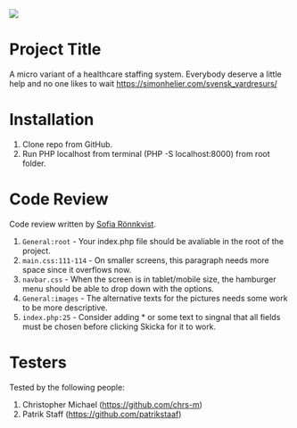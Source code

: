 <img src="https://media.giphy.com/media/1FMaabePDEfgk/giphy.gif" />

# Project Title

A micro variant of a healthcare staffing system. Everybody deserve a little help and no one likes to wait
https://simonhelier.com/svensk_vardresurs/

# Installation

1. Clone repo from GitHub.
2. Run PHP localhost from terminal (PHP -S localhost:8000) from root folder.

# Code Review

Code review written by [Sofia Rönnkvist](https://github.com/sofiaronnkvist).

1. `General:root` - Your index.php file should be avaliable in the root of the project.
2. `main.css:111-114` - On smaller screens, this paragraph needs more space since it overflows now.
3. `navbar.css` - When the screen is in tablet/mobile size, the hamburger menu should be able to drop down with the options.
4. `General:images` - The alternative texts for the pictures needs some work to be more descriptive.
5. `index.php:25` - Consider adding \* or some text to singnal that all fields must be chosen before clicking Skicka for it to work.

# Testers

Tested by the following people:

1. Christopher Michael (https://github.com/chrs-m)
2. Patrik Staff (https://github.com/patrikstaaf)
